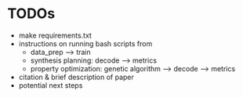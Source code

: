 # TODOs
- make requirements.txt
- instructions on running bash scripts from
    - data_prep --> train
    - synthesis planning: decode --> metrics
    - property optimization: genetic algorithm --> decode --> metrics
- citation & brief description of paper
- potential next steps